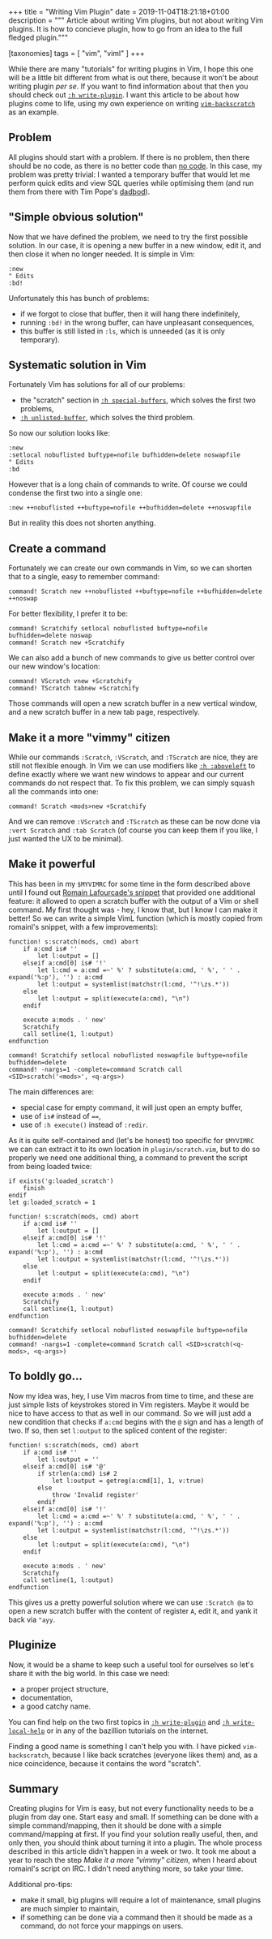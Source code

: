 +++
title = "Writing Vim Plugin"
date = 2019-11-04T18:21:18+01:00
description = """
Article about writing Vim plugins, but not about writing Vim plugins. It is
how to concieve plugin, how to go from an idea to the full fledged plugin."""

[taxonomies]
tags = [
  "vim",
  "viml"
]
+++

While there are many "tutorials" for writing plugins in Vim, I hope this one
will be a little bit different from what is out there, because it won't be
about writing plugin *per se*. If you want to find information about that then
you should check out [`:h write-plugin`][h-write-plugin]. I want this article to be about how
plugins come to life, using my own experience on writing
[`vim-backscratch`][scratch] as an example.

## Problem

All plugins should start with a problem. If there is no problem, then there
should be no code, as there is no better code than [no code][nocode]. In this
case, my problem was pretty trivial: I wanted a temporary buffer that would let
me perform quick edits and view SQL queries while optimising them (and run them
from there with Tim Pope's [dadbod][dadbod]).

## "Simple obvious solution"

Now that we have defined the problem, we need to try the first possible solution.
In our case, it is opening a new buffer in a new window, edit it, and then close it
when no longer needed. It is simple in Vim:

```vim
:new
" Edits
:bd!
```

Unfortunately this has bunch of problems:

- if we forgot to close that buffer, then it will hang there indefinitely,
- running `:bd!` in the wrong buffer, can have unpleasant consequences,
- this buffer is still listed in `:ls`, which is unneeded (as it is only
  temporary).

## Systematic solution in Vim

Fortunately Vim has solutions for all of our problems:

- the "scratch" section in [`:h special-buffers`][h-special-buffers], which
  solves the first two problems,
- [`:h unlisted-buffer`][h-unlisted-buffer], which solves the third problem.

So now our solution looks like:

```vim
:new
:setlocal nobuflisted buftype=nofile bufhidden=delete noswapfile
" Edits
:bd
```

However that is a long chain of commands to write. Of course we could condense
the first two into a single one:

```vim
:new ++nobuflisted ++buftype=nofile ++bufhidden=delete ++noswapfile
```

But in reality this does not shorten anything.

## Create a command

Fortunately we can create our own commands in Vim, so we can shorten that to a
single, easy to remember command:

```vim
command! Scratch new ++nobuflisted ++buftype=nofile ++bufhidden=delete ++noswap
```

For better flexibility, I prefer it to be:

```vim
command! Scratchify setlocal nobuflisted buftype=nofile bufhidden=delete noswap
command! Scratch new +Scratchify
```

We can also add a bunch of new commands to give us better control over our new
window's location:

```vim
command! VScratch vnew +Scratchify
command! TScratch tabnew +Scratchify
```

Those commands will open a new scratch buffer in a new vertical window, and
a new scratch buffer in a new tab page, respectively.

## Make it a more "vimmy" citizen

While our commands `:Scratch`, `:VScratch`, and `:TScratch` are nice, they are
still not flexible enough. In Vim we can use modifiers like [`:h
:aboveleft`][h-aboveleft] to define exactly where we want new windows to appear
and our current commands do not respect that. To fix this problem, we can
simply squash all the commands into one:

```vim
command! Scratch <mods>new +Scratchify
```

And we can remove `:VScratch` and `:TScratch` as these can be now done via
`:vert Scratch` and `:tab Scratch` (of course you can keep them if you like, I
just wanted the UX to be minimal).

## Make it powerful

This has been in my `$MYVIMRC` for some time in the form described above until
I found out [Romain Lafourcade's snippet][redir] that provided one additional
feature: it allowed to open a scratch buffer with the output of a Vim or shell
command. My first thought was - hey, I know that, but I know I can make it
better! So we can write a simple VimL function (which is mostly copied from
romainl's snippet, with a few improvements):

```vim
function! s:scratch(mods, cmd) abort
    if a:cmd is# ''
        let l:output = []
    elseif a:cmd[0] is# '!'
        let l:cmd = a:cmd =~' %' ? substitute(a:cmd, ' %', ' ' . expand('%:p'), '') : a:cmd
        let l:output = systemlist(matchstr(l:cmd, '^!\zs.*'))
    else
        let l:output = split(execute(a:cmd), "\n")
    endif

    execute a:mods . ' new'
    Scratchify
    call setline(1, l:output)
endfunction

command! Scratchify setlocal nobuflisted noswapfile buftype=nofile bufhidden=delete
command! -nargs=1 -complete=command Scratch call <SID>scratch('<mods>', <q-args>)
```

The main differences are:

- special case for empty command, it will just open an empty buffer,
- use of `is#` instead of `==`,
- use of `:h execute()` instead of `:redir`.

As it is quite self-contained and (let's be honest) too specific for `$MYVIMRC`
we can can extract it to its own location in `plugin/scratch.vim`, but to do so properly we need
one additional thing, a command to prevent the script from being loaded twice:

```vim
if exists('g:loaded_scratch')
    finish
endif
let g:loaded_scratch = 1

function! s:scratch(mods, cmd) abort
    if a:cmd is# ''
        let l:output = []
    elseif a:cmd[0] is# '!'
        let l:cmd = a:cmd =~' %' ? substitute(a:cmd, ' %', ' ' . expand('%:p'), '') : a:cmd
        let l:output = systemlist(matchstr(l:cmd, '^!\zs.*'))
    else
        let l:output = split(execute(a:cmd), "\n")
    endif

    execute a:mods . ' new'
    Scratchify
    call setline(1, l:output)
endfunction

command! Scratchify setlocal nobuflisted noswapfile buftype=nofile bufhidden=delete
command! -nargs=1 -complete=command Scratch call <SID>scratch(<q-mods>, <q-args>)
```

## To boldly go…

Now my idea was, hey, I use Vim macros from time to time, and these are just
simple lists of keystrokes stored in Vim registers. Maybe it would be nice to have
access to that as well in our command. So we will just add a new condition that
checks if `a:cmd` begins with the `@` sign and has a length of two. If so, then
set `l:output` to the spliced content of the register:

```vim
function! s:scratch(mods, cmd) abort
    if a:cmd is# ''
        let l:output = ''
    elseif a:cmd[0] is# '@'
        if strlen(a:cmd) is# 2
            let l:output = getreg(a:cmd[1], 1, v:true)
        else
            throw 'Invalid register'
        endif
    elseif a:cmd[0] is# '!'
        let l:cmd = a:cmd =~' %' ? substitute(a:cmd, ' %', ' ' . expand('%:p'), '') : a:cmd
        let l:output = systemlist(matchstr(l:cmd, '^!\zs.*'))
    else
        let l:output = split(execute(a:cmd), "\n")
    endif

    execute a:mods . ' new'
    Scratchify
    call setline(1, l:output)
endfunction
```

This gives us a pretty powerful solution where we can use `:Scratch @a` to open
a new scratch buffer with the content of register `A`, edit it, and yank it
back via `"ayy`.

## Pluginize

Now, it would be a shame to keep such a useful tool for ourselves so
let's share it with the big world. In this case we need:

- a proper project structure,
- documentation,
- a good catchy name.

You can find help on the two first topics in [`:h
write-plugin`][h-write-plugin] and [`:h write-local-help`][h-write-local-help]
or in any of the bazillion tutorials on the internet.

Finding a good name is something I can't help you with. I have picked
`vim-backscratch`, because I like back scratches (everyone likes them) and, as
a nice coincidence, because it contains the word "scratch".

## Summary

Creating plugins for Vim is easy, but not every functionality needs to be
a plugin from day one. Start easy and small. If something can be done with
a simple command/mapping, then it should be done with a simple command/mapping
at first. If you find your solution really useful, then, and only then, you
should think about turning it into a plugin. The whole process described in this
article didn't happen in a week or two. It took me about a year to reach the step
*Make it a more "vimmy" citizen*, when I heard about romainl's script on IRC.
I didn't need anything more, so take your time.

Additional pro-tips:

- make it small, big plugins will require a lot of maintenance, small plugins
  are much simpler to maintain,
- if something can be done via a command then it should be made as a command,
  do not force your mappings on users.

[scratch]: https://github.com/hauleth/vim-backscratch
[nocode]: https://github.com/kelseyhightower/nocode
[dadbod]: https://github.com/tpope/vim-dadbod
[redir]: https://gist.github.com/romainl/eae0a260ab9c135390c30cd370c20cd7
[h-write-plugin]: https://vimhelp.org/usr_41.txt.html#write-plugin
[h-write-local-help]: https://vimhelp.org/usr_41.txt.html#write-local-help
[h-special-buffers]: https://vimhelp.org/windows.txt.html#special-buffers
[h-unlisted-buffer]: https://vimhelp.org/windows.txt.html#unlisted-buffer
[h-aboveleft]: https://vimhelp.org/windows.txt.html#%3Aaboveleft
